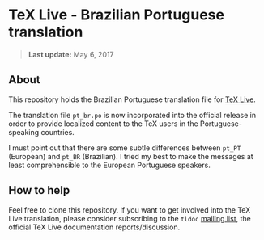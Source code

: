 # TeX Live - Brazilian Portuguese translation

> **Last update:** May 6, 2017

## About

This repository holds the Brazilian Portuguese translation file for [TeX Live](http://www.tug.org/texlive/).

The translation file `pt_br.po` is now incorporated into the official release in order to provide localized content to the TeX users in the Portuguese-speaking countries.

I must point out that there are some subtle differences between `pt_PT` (European) and `pt_BR` (Brazilian). I tried my best to make the messages at least comprehensible to the European Portuguese speakers.

## How to help

Feel free to clone this repository. If you want to get involved into the TeX Live translation, please consider subscribing to the `tldoc` [mailing list](http://tug.org/mailman/listinfo/tldoc), the official TeX Live documentation reports/discussion.
